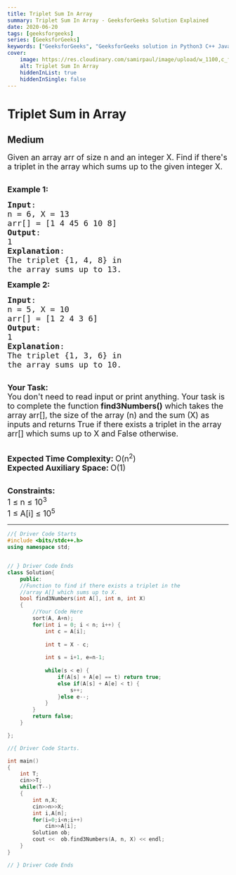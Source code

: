 ```yaml
---
title: Triplet Sum In Array
summary: Triplet Sum In Array - GeeksforGeeks Solution Explained
date: 2020-06-20
tags: [geeksforgeeks]
series: [GeeksforGeeks]
keywords: ["GeeksforGeeks", "GeeksforGeeks solution in Python3 C++ Java", "Triplet Sum In Array Solution Explained"]
cover:
    image: https://res.cloudinary.com/samirpaul/image/upload/w_1100,c_fit,co_rgb:FFFFFF,l_text:Arial_75_bold:Triplet Sum In Array - Solution Explained/problem-solving.webp
    alt: Triplet Sum In Array
    hiddenInList: true
    hiddenInSingle: false
---
```



# Triplet Sum in Array
## Medium
<div class="problems_problem_content__Xm_eO"><p><span style="font-size:18px">Given an array arr of size n and an integer X. Find if there's a triplet in the array which sums up to the given integer X. </span></p>

<p><br>
<span style="font-size:18px"><strong>Example 1:</strong></span></p>

<pre><span style="font-size:18px"><strong>Input</strong>:
n = 6, X = 13
arr[] = [1 4 45 6 10 8]
<strong>Output</strong>:
1
<strong>Explanation</strong>:
The triplet {1, 4, 8} in 
the array sums up to 13.</span></pre>

<p><span style="font-size:18px"><strong>Example 2:</strong></span></p>

<pre><span style="font-size:18px"><strong>Input</strong>:
n = 5, X = 10
arr[] = [1 2 4 3 6]
<strong>Output</strong>:
1
<strong>Explanation</strong>:
The triplet {1, 3, 6} in 
the array sums up to 10.</span>
</pre>

<p><br>
<span style="font-size:18px"><strong>Your Task:</strong><br>
You don't need to read input or print anything. Your task is to complete the function&nbsp;<strong>find3Numbers()</strong>&nbsp;which takes the array arr[], the size of the array (n) and the sum (X) as inputs and returns True if there exists a triplet in the array arr[] which sums up to X and False otherwise.</span></p>

<p><br>
<span style="font-size:18px"><strong>Expected Time Complexity:&nbsp;</strong>O(n<sup>2</sup>)<br>
<strong>Expected Auxiliary Space:&nbsp;</strong>O(1)</span></p>

<p><br>
<span style="font-size:18px"><strong>Constraints:</strong><br>
1 ≤ n ≤ 10<sup>3</sup><br>
1 ≤ A[i] ≤ 10<sup>5</sup></span></p>
</div>

---




```cpp
//{ Driver Code Starts
#include <bits/stdc++.h>
using namespace std;


// } Driver Code Ends
class Solution{
    public:
    //Function to find if there exists a triplet in the 
    //array A[] which sums up to X.
    bool find3Numbers(int A[], int n, int X)
    {
        //Your Code Here
        sort(A, A+n);
        for(int i = 0; i < n; i++) {
            int c = A[i];
            
            int t = X - c;
            
            int s = i+1, e=n-1;
            
            while(s < e) {
                if(A[s] + A[e] == t) return true;
                else if(A[s] + A[e] < t) {
                    s++;
                }else e--;
            }
        }
        return false;
    }

};

//{ Driver Code Starts.

int main()
{
	int T;
	cin>>T;
	while(T--)
	{
		int n,X;
		cin>>n>>X;
		int i,A[n];
		for(i=0;i<n;i++)
			cin>>A[i];
		Solution ob;
        cout <<  ob.find3Numbers(A, n, X) << endl;
    }
}

// } Driver Code Ends
```
